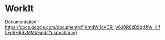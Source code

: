 # WorkIt
Documentation: https://docs.google.com/document/d/1KmdWi1cVCRjljy6JQR8zBSqtUfw_Kif5FdRH9RvMMbE/edit?usp=sharing
